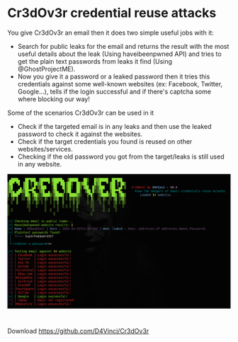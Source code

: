 # Cr3dOv3r credential reuse attacks
You give Cr3dOv3r an email then it does two simple useful jobs with it:

- Search for public leaks for the email and returns the result with the most useful details about the leak (Using haveibeenpwned API) and tries to get the plain text passwords from leaks it find (Using @GhostProjectME).
- Now you give it a password or a leaked password then it tries this credentials against some well-known websites (ex: Facebook, Twitter, Google...), tells if the login successful and if there's captcha some where blocking our way!

Some of the scenarios Cr3dOv3r can be used in it

- Check if the targeted email is in any leaks and then use the leaked password to check it against the websites.
- Check if the target credentials you found is reused on other websites/services.
- Checking if the old password you got from the target/leaks is still used in any website.

![d98a5acdb3cfc464af3e00577cd1c040.png](../../../_resources/d98a5acdb3cfc464af3e00577cd1c040.png)

#
Download
https://github.com/D4Vinci/Cr3dOv3r
